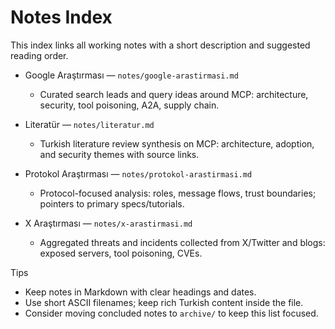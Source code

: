 # Notes Index

This index links all working notes with a short description and suggested reading order.

- Google Araştırması — `notes/google-arastirmasi.md`
  - Curated search leads and query ideas around MCP: architecture, security, tool poisoning, A2A, supply chain.

- Literatür — `notes/literatur.md`
  - Turkish literature review synthesis on MCP: architecture, adoption, and security themes with source links.

- Protokol Araştırması — `notes/protokol-arastirmasi.md`
  - Protocol-focused analysis: roles, message flows, trust boundaries; pointers to primary specs/tutorials.

- X Araştırması — `notes/x-arastirmasi.md`
  - Aggregated threats and incidents collected from X/Twitter and blogs: exposed servers, tool poisoning, CVEs.

Tips
- Keep notes in Markdown with clear headings and dates.
- Use short ASCII filenames; keep rich Turkish content inside the file.
- Consider moving concluded notes to `archive/` to keep this list focused.

